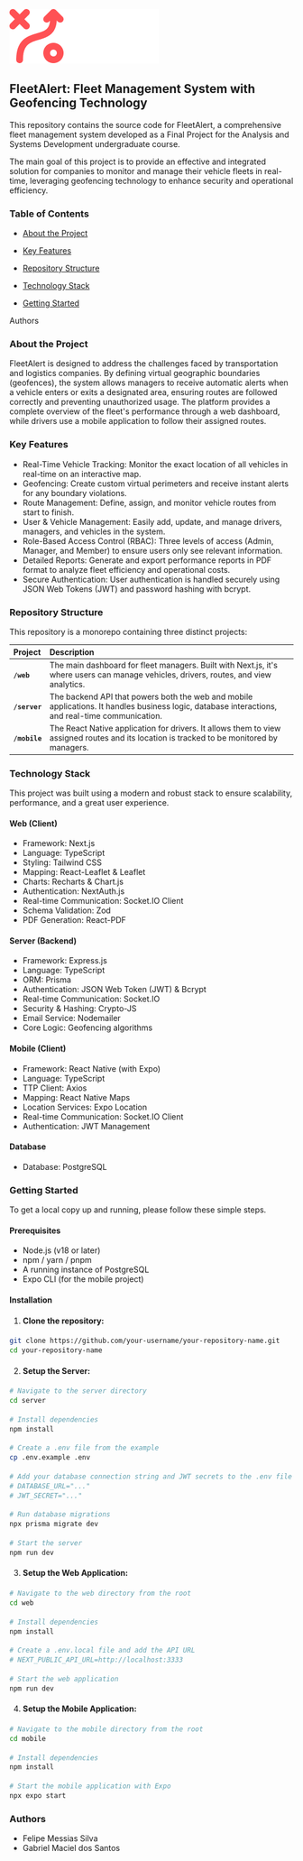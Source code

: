 ![Logo do projeto](./web/public/logo.png)

## FleetAlert: Fleet Management System with Geofencing Technology
This repository contains the source code for FleetAlert, a comprehensive fleet management system developed as a Final Project for the Analysis and Systems Development undergraduate course.

The main goal of this project is to provide an effective and integrated solution for companies to monitor and manage their vehicle fleets in real-time, leveraging geofencing technology to enhance security and operational efficiency.

### Table of Contents
- [About the Project](#about-the-project)

- [Key Features](#key-features)

- [Repository Structure](#repository-structure)

- [Technology Stack](#technology-stack)

- [Getting Started](#getting-started)

Authors
<a id="about-the-project"></a>
### About the Project
FleetAlert is designed to address the challenges faced by transportation and logistics companies. By defining virtual geographic boundaries (geofences), the system allows managers to receive automatic alerts when a vehicle enters or exits a designated area, ensuring routes are followed correctly and preventing unauthorized usage. The platform provides a complete overview of the fleet's performance through a web dashboard, while drivers use a mobile application to follow their assigned routes.

<a id="key-features"></a>
### Key Features
- Real-Time Vehicle Tracking: Monitor the exact location of all vehicles in real-time on an interactive map.
- Geofencing: Create custom virtual perimeters and receive instant alerts for any boundary violations.
- Route Management: Define, assign, and monitor vehicle routes from start to finish.
- User & Vehicle Management: Easily add, update, and manage drivers, managers, and vehicles in the system.
- Role-Based Access Control (RBAC): Three levels of access (Admin, Manager, and Member) to ensure users only see relevant information.
- Detailed Reports: Generate and export performance reports in PDF format to analyze fleet efficiency and operational costs.
- Secure Authentication: User authentication is handled securely using JSON Web Tokens (JWT) and password hashing with bcrypt.

<a id="repository-structure"></a>
### Repository Structure
This repository is a monorepo containing three distinct projects:

| Project   | Description                                                                                                                              |
| :-------- | :--------------------------------------------------------------------------------------------------------------------------------------- |
| **`/web`**| The main dashboard for fleet managers. Built with Next.js, it's where users can manage vehicles, drivers, routes, and view analytics.      |
| **`/server`** | The backend API that powers both the web and mobile applications. It handles business logic, database interactions, and real-time communication. |
| **`/mobile`** | The React Native application for drivers. It allows them to view assigned routes and its location is tracked to be monitored by managers. |

<a id="technology-stack"></a>
### Technology Stack
This project was built using a modern and robust stack to ensure scalability, performance, and a great user experience.

#### Web (Client)
- Framework: Next.js
- Language: TypeScript
- Styling: Tailwind CSS
- Mapping: React-Leaflet & Leaflet
- Charts: Recharts & Chart.js
- Authentication: NextAuth.js
- Real-time Communication: Socket.IO Client
- Schema Validation: Zod
- PDF Generation: React-PDF

#### Server (Backend)
- Framework: Express.js
- Language: TypeScript
- ORM: Prisma
- Authentication: JSON Web Token (JWT) & Bcrypt
- Real-time Communication: Socket.IO
- Security & Hashing: Crypto-JS
- Email Service: Nodemailer
- Core Logic: Geofencing algorithms

#### Mobile (Client)
- Framework: React Native (with Expo)
- Language: TypeScript
- TTP Client: Axios
- Mapping: React Native Maps
- Location Services: Expo Location
- Real-time Communication: Socket.IO Client
- Authentication: JWT Management

#### Database
- Database: PostgreSQL

<a id="getting-started"></a>
### Getting Started
To get a local copy up and running, please follow these simple steps.

#### Prerequisites
- Node.js (v18 or later)
- npm / yarn / pnpm
- A running instance of PostgreSQL
- Expo CLI (for the mobile project)

#### Installation
1. #### Clone the repository:
```sh
git clone https://github.com/your-username/your-repository-name.git
cd your-repository-name
```

2. #### Setup the Server:
```sh
# Navigate to the server directory
cd server

# Install dependencies
npm install

# Create a .env file from the example
cp .env.example .env

# Add your database connection string and JWT secrets to the .env file
# DATABASE_URL="..."
# JWT_SECRET="..."

# Run database migrations
npx prisma migrate dev

# Start the server
npm run dev
```
3. #### Setup the Web Application:
```sh
# Navigate to the web directory from the root
cd web

# Install dependencies
npm install

# Create a .env.local file and add the API URL
# NEXT_PUBLIC_API_URL=http://localhost:3333

# Start the web application
npm run dev
```
4. #### Setup the Mobile Application:
```sh
# Navigate to the mobile directory from the root
cd mobile

# Install dependencies
npm install

# Start the mobile application with Expo
npx expo start
```
### Authors
- Felipe Messias Silva
- Gabriel Maciel dos Santos